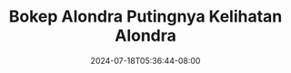 --- 
title: "Bokep Alondra Putingnya Kelihatan  Alondra"
description: "    Bokep Alondra Putingnya Kelihatan  Alondra  tele   new"
date: 2024-07-18T05:36:44-08:00
file_code: "vy925644aucy"
draft: false
cover: "mns3aq5sm1kp2jc8.jpg"
tags: ["Bokep", "Alondra", "Putingnya", "Kelihatan", "Alondra", "bokep-indo", "bokep-viral", "bokep-ig"]
length: 176
fld_id: "1483125"
foldername: "Alondra"
categories: ["Alondra"]
views: 0
---